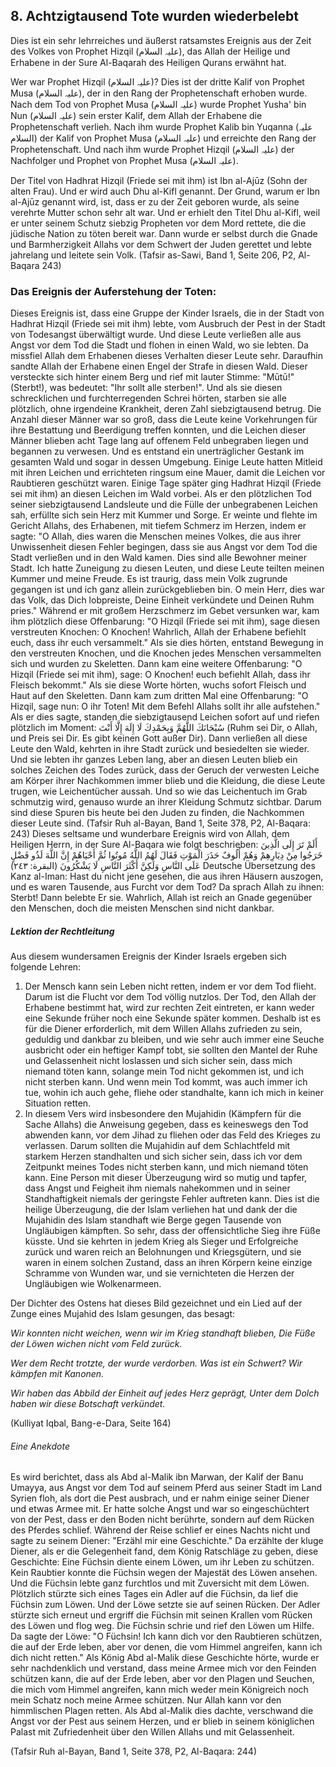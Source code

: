 ## 8. Achtzigtausend Tote wurden wiederbelebt

Dies ist ein sehr lehrreiches und äußerst ratsamstes Ereignis aus der Zeit des Volkes von Prophet Hizqil (علیہ السلام), das Allah der Heilige und Erhabene in der Sure Al-Baqarah des Heiligen Qurans erwähnt hat.

Wer war Prophet Hizqil (علیہ السلام)? Dies ist der dritte Kalif von Prophet Musa (علیہ السلام), der in den Rang der Prophetenschaft erhoben wurde. Nach dem Tod von Prophet Musa (علیہ السلام) wurde Prophet Yusha' bin Nun (علیہ السلام) sein erster Kalif, dem Allah der Erhabene die Prophetenschaft verlieh. Nach ihm wurde Prophet Kalib bin Yuqanna (علیہ السلام) der Kalif von Prophet Musa (علیہ السلام) und erreichte den Rang der Prophetenschaft. Und nach ihm wurde Prophet Hizqil (علیہ السلام) der Nachfolger und Prophet von Prophet Musa (علیہ السلام).

Der Titel von Hadhrat Hizqil (Friede sei mit ihm) ist Ibn al-Ajūz (Sohn der alten Frau). Und er wird auch Dhu al-Kifl genannt. Der Grund, warum er Ibn al-Ajūz genannt wird, ist, dass er zu der Zeit geboren wurde, als seine verehrte Mutter schon sehr alt war. Und er erhielt den Titel Dhu al-Kifl, weil er unter seinem Schutz siebzig Propheten vor dem Mord rettete, die die jüdische Nation zu töten bereit war. Dann wurde er selbst durch die Gnade und Barmherzigkeit Allahs vor dem Schwert der Juden gerettet und lebte jahrelang und leitete sein Volk.
(Tafsir as-Sawi, Band 1, Seite 206, P2, Al-Baqara 243)


### Das Ereignis der Auferstehung der Toten:
Dieses Ereignis ist, dass eine Gruppe der Kinder Israels, die in der Stadt von Hadhrat Hizqil (Friede sei mit ihm) lebte, vom Ausbruch der Pest in der Stadt von Todesangst überwältigt wurde. Und diese Leute verließen alle aus Angst vor dem Tod die Stadt und flohen in einen Wald, wo sie lebten. Da missfiel Allah dem Erhabenen dieses Verhalten dieser Leute sehr. Daraufhin sandte Allah der Erhabene einen Engel der Strafe in diesen Wald. Dieser versteckte sich hinter einem Berg und rief mit lauter Stimme: "Mūtū!" (Sterbt!), was bedeutet: "Ihr sollt alle sterben!". Und als sie diesen schrecklichen und furchterregenden Schrei hörten, starben sie alle plötzlich, ohne irgendeine Krankheit, deren Zahl siebzigtausend betrug. Die Anzahl dieser Männer war so groß, dass die Leute keine Vorkehrungen für ihre Bestattung und Beerdigung treffen konnten, und die Leichen dieser Männer blieben acht Tage lang auf offenem Feld unbegraben liegen und begannen zu verwesen. Und es entstand ein unerträglicher Gestank im gesamten Wald und sogar in dessen Umgebung. Einige Leute hatten Mitleid mit ihren Leichen und errichteten ringsum eine Mauer, damit die Leichen vor Raubtieren geschützt waren.
Einige Tage später ging Hadhrat Hizqil (Friede sei mit ihm) an diesen Leichen im Wald vorbei. Als er den plötzlichen Tod seiner siebzigtausend Landsleute und die Fülle der unbegrabenen Leichen sah, erfüllte sich sein Herz mit Kummer und Sorge. Er weinte und flehte im Gericht Allahs, des Erhabenen, mit tiefem Schmerz im Herzen, indem er sagte: "O Allah, dies waren die Menschen meines Volkes, die aus ihrer Unwissenheit diesen Fehler begingen, dass sie aus Angst vor dem Tod die Stadt verließen und in den Wald kamen. Dies sind alle Bewohner meiner Stadt. Ich hatte Zuneigung zu diesen Leuten, und diese Leute teilten meinen Kummer und meine Freude. Es ist traurig, dass mein Volk zugrunde gegangen ist und ich ganz allein zurückgeblieben bin. O mein Herr, dies war das Volk, das Dich lobpreiste, Deine Einheit verkündete und Deinen Ruhm pries."
Während er mit großem Herzschmerz im Gebet versunken war, kam ihm plötzlich diese Offenbarung: "O Hizqil (Friede sei mit ihm), sage diesen verstreuten Knochen: O Knochen! Wahrlich, Allah der Erhabene befiehlt euch, dass ihr euch versammelt." Als sie dies hörten, entstand Bewegung in den verstreuten Knochen, und die Knochen jedes Menschen versammelten sich und wurden zu Skeletten. Dann kam eine weitere Offenbarung: "O Hizqil (Friede sei mit ihm), sage: O Knochen! euch befiehlt Allah, dass ihr Fleisch bekommt." Als sie diese Worte hörten, wuchs sofort Fleisch und Haut auf den Skeletten. Dann kam zum dritten Mal eine Offenbarung: "O Hizqil, sage nun: O ihr Toten! Mit dem Befehl Allahs sollt ihr alle aufstehen." Als er dies sagte, standen die siebzigtausend Leichen sofort auf und riefen plötzlich im Moment:
سُبْحَانَكَ اللَّهُمَّ وَبِحَمْدِكَ لَا إِلَهَ إِلَّا أَنْتَ
(Ruhm sei Dir, o Allah, und Preis sei Dir. Es gibt keinen Gott außer Dir).
Dann verließen all diese Leute den Wald, kehrten in ihre Stadt zurück und besiedelten sie wieder. Und sie lebten ihr ganzes Leben lang, aber an diesen Leuten blieb ein solches Zeichen des Todes zurück, dass der Geruch der verwesten Leiche am Körper ihrer Nachkommen immer blieb und die Kleidung, die diese Leute trugen, wie Leichentücher aussah. Und so wie das Leichentuch im Grab schmutzig wird, genauso wurde an ihrer Kleidung Schmutz sichtbar. Darum sind diese Spuren bis heute bei den Juden zu finden, die Nachkommen dieser Leute sind.
(Tafsir Ruh al-Bayan, Band 1, Seite 378, P2, Al-Baqara: 243)
Dieses seltsame und wunderbare Ereignis wird von Allah, dem Heiligen Herrn, in der Sure Al-Baqara wie folgt beschrieben:
أَلَمْ تَرَ إِلَى الَّذِينَ خَرَجُوا مِنْ دِيَارِهِمْ وَهُمْ أُلُوفٌ حَذَرَ الْمَوْتِ فَقَالَ لَهُمُ اللَّهُ مُوتُوا ثُمَّ أَحْيَاهُمْ إِنَّ اللَّهَ لَذُو فَضْلٍ عَلَى النَّاسِ وَلَكِنَّ أَكْثَرَ النَّاسِ لَا يَشْكُرُونَ (البقرة: ٢٤٣)
Deutsche Übersetzung des Kanz al-Iman: Hast du nicht jene gesehen, die aus ihren Häusern auszogen, und es waren Tausende, aus Furcht vor dem Tod? Da sprach Allah zu ihnen: Sterbt! Dann belebte Er sie. Wahrlich, Allah ist reich an Gnade gegenüber den Menschen, doch die meisten Menschen sind nicht dankbar.

##### Lektion der Rechtleitung
Aus diesem wundersamen Ereignis der Kinder Israels ergeben sich folgende Lehren:

1. Der Mensch kann sein Leben nicht retten, indem er vor dem Tod flieht. Darum ist die Flucht vor dem Tod völlig nutzlos. Der Tod, den Allah der Erhabene bestimmt hat, wird zur rechten Zeit eintreten, er kann weder eine Sekunde früher noch eine Sekunde später kommen. Deshalb ist es für die Diener erforderlich, mit dem Willen Allahs zufrieden zu sein, geduldig und dankbar zu bleiben, und wie sehr auch immer eine Seuche ausbricht oder ein heftiger Kampf tobt, sie sollten den Mantel der Ruhe und Gelassenheit nicht loslassen und sich sicher sein, dass mich niemand töten kann, solange mein Tod nicht gekommen ist, und ich nicht sterben kann. Und wenn mein Tod kommt, was auch immer ich tue, wohin ich auch gehe, fliehe oder standhalte, kann ich mich in keiner Situation retten.
2. In diesem Vers wird insbesondere den Mujahidin (Kämpfern für die Sache Allahs) die Anweisung gegeben, dass es keineswegs den Tod abwenden kann, vor dem Jihad zu fliehen oder das Feld des Krieges zu verlassen. Darum sollten die Mujahidin auf dem Schlachtfeld mit starkem Herzen standhalten und sich sicher sein, dass ich vor dem Zeitpunkt meines Todes nicht sterben kann, und mich niemand töten kann. Eine Person mit dieser Überzeugung wird so mutig und tapfer, dass Angst und Feigheit ihm niemals nahekommen und in seiner Standhaftigkeit niemals der geringste Fehler auftreten kann. Dies ist die heilige Überzeugung, die der Islam verliehen hat und dank der die Mujahidin des Islam standhaft wie Berge gegen Tausende von Ungläubigen kämpften. So sehr, dass der offensichtliche Sieg ihre Füße küsste. Und sie kehrten in jedem Krieg als Sieger und Erfolgreiche zurück und waren reich an Belohnungen und Kriegsgütern, und sie waren in einem solchen Zustand, dass an ihren Körpern keine einzige Schramme von Wunden war, und sie vernichteten die Herzen der Ungläubigen wie Wolkenarmeen. 

Der Dichter des Ostens hat dieses Bild gezeichnet und ein Lied auf der Zunge eines Mujahid des Islam gesungen, das besagt:

_Wir konnten nicht weichen, wenn wir im Krieg standhaft blieben,
Die Füße der Löwen wichen nicht vom Feld zurück._ 

_Wer dem Recht trotzte, der wurde verdorben.
Was ist ein Schwert? Wir kämpfen mit Kanonen._

_Wir haben das Abbild der Einheit auf jedes Herz geprägt,
Unter dem Dolch haben wir diese Botschaft verkündet._

(Kulliyat Iqbal, Bang-e-Dara, Seite 164)

###### Eine Anekdote
Es wird berichtet, dass als Abd al-Malik ibn Marwan, der Kalif der Banu Umayya, aus Angst vor dem Tod auf seinem Pferd aus seiner Stadt im Land Syrien floh, als dort die Pest ausbrach, und er nahm einige seiner Diener und etwas Armee mit. Er hatte solche Angst und war so eingeschüchtert von der Pest, dass er den Boden nicht berührte, sondern auf dem Rücken des Pferdes schlief. Während der Reise schlief er eines Nachts nicht und sagte zu seinem Diener: "Erzähl mir eine Geschichte." Da erzählte der kluge Diener, als er die Gelegenheit fand, dem König Ratschläge zu geben, diese Geschichte: Eine Füchsin diente einem Löwen, um ihr Leben zu schützen. Kein Raubtier konnte die Füchsin wegen der Majestät des Löwen ansehen. Und die Füchsin lebte ganz furchtlos und mit Zuversicht mit dem Löwen. Plötzlich stürzte sich eines Tages ein Adler auf die Füchsin, da lief die Füchsin zum Löwen. Und der Löwe setzte sie auf seinen Rücken. Der Adler stürzte sich erneut und ergriff die Füchsin mit seinen Krallen vom Rücken des Löwen und flog weg. Die Füchsin schrie und rief den Löwen um Hilfe. Da sagte der Löwe: "O Füchsin! Ich kann dich vor den Raubtieren schützen, die auf der Erde leben, aber vor denen, die vom Himmel angreifen, kann ich dich nicht retten." Als König Abd al-Malik diese Geschichte hörte, wurde er sehr nachdenklich und verstand, dass meine Armee mich vor den Feinden schützen kann, die auf der Erde leben, aber vor den Plagen und Seuchen, die mich vom Himmel angreifen, kann mich weder mein Königreich noch mein Schatz noch meine Armee schützen. Nur Allah kann vor den himmlischen Plagen retten. Als Abd al-Malik dies dachte, verschwand die Angst vor der Pest aus seinem Herzen, und er blieb in seinem königlichen Palast mit Zufriedenheit über den Willen Allahs und mit Gelassenheit.

(Tafsir Ruh al-Bayan, Band 1, Seite 378, P2, Al-Baqara: 244)

